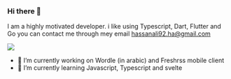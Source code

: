 ### Hi there 👋

I am a highly motivated developer. i like using Typescript, Dart, Flutter and Go
you can contact me through mey email
hassanali92.ha@gmail.com

![](http://github-profile-summary-cards.vercel.app/api/cards/repos-per-language?username=HassanAliKadhem&theme=github)

- 🔭 I’m currently working on Wordle (in arabic) and Freshrss mobile client
- 🌱 I’m currently learning Javascript, Typescript and svelte
<!--
**HassanAliKadhem/hassanalikadhem** is a ✨ _special_ ✨ repository because its `README.md` (this file) appears on your GitHub profile.

Here are some ideas to get you started:

- 🔭 I’m currently working on ...
- 🌱 I’m currently learning ...
- 👯 I’m looking to collaborate on ...
- 🤔 I’m looking for help with ...
- 💬 Ask me about ...
- 📫 How to reach me: ...
- 😄 Pronouns: ...
- ⚡ Fun fact: ...
-->
